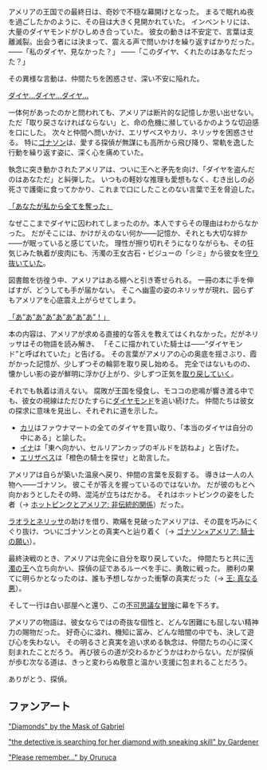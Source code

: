 <!-- title: アメリア・ワトソン -->
<!-- status: 生存 -->

アメリアの王国での最終日は、奇妙で不穏な幕開けとなった。
まるで眠れぬ夜を過ごしたかのように、その目は大きく見開かれていた。
インベントリには、大量のダイヤモンドがひしめき合っていた。
彼女の動きは不安定で、言葉は支離滅裂。出会う者には決まって、震える声で問いかけを繰り返すばかりだった。
――「私のダイヤ、見なかった？」
――「このダイヤ、くれたのはあなただった？」

その異様な言動は、仲間たちを困惑させ、深い不安に陥れた。

[ダイヤ…ダイヤ…ダイヤ…](#embed:https://www.youtube.com/live/mxOT9QEg5dI?si=QIefO6CBGQ4gie&start=315)

一体何があったのかと問われても、アメリアは断片的な記憶しか思い出せない。
ただ「取り戻さなければならない」と、命の危機に瀕しているかのような切迫感を口にした。
次々と仲間へ問いかけ、エリザベスやカリ、ネリッサを困惑させる。
特に[ゴナソン](https://www.youtube.com/live/mxOT9QEg5dI?feature=shared&t=655)は、愛する探偵が無謀にも高所から飛び降り、常軌を逸した行動を繰り返す姿に、深く心を痛めていた。

執念に突き動かされたアメリアは、ついに王へと矛先を向け、「ダイヤを盗んだのはあなただ」と糾弾した。
いつもの軽妙な推理も愛想もなく、むき出しの必死さで護衛に食ってかかり、これまで口にしたことのない言葉で王を脅迫した。

[「あなたが私から全てを奪った」](#embed:https://www.youtube.com/live/mxOT9QEg5dI?feature=shared&t=1218)

なぜここまでダイヤに囚われてしまったのか。本人ですらその理由はわからなかった。
だがそこには、かけがえのない何か――記憶か、それとも大切な絆か――が眠っていると感じていた。
理性が擦り切れそうになりながらも、その狂気じみた執着が皮肉にも、汚濁の王女古石・ビジューの「シミ」から彼女を[守り抜いていた](https://www.youtube.com/live/mxOT9QEg5dI?feature=shared&t=1354)。

図書館を彷徨う中、アメリアはある棚へと引き寄せられる。
一冊の本に手を伸ばすが、どうしても手が届かない。
そこへ幽霊の姿のネリッサが現れ、図らずもアメリアを心底震え上がらせてしまう。

[「あ”あ”あ”あ”あ”あ”あ”あ”！」](#embed:https://www.youtube.com/live/mxOT9QEg5dI?si=lLk-ar130gfWZU1x&start=2120)

本の内容は、アメリアが求める直接的な答えを教えてはくれなかった。だがネリッサはその物語を読み解き、
「そこに描かれていた騎士は――“ダイヤモンド”と呼ばれていた」と告げる。
その言葉がアメリアの心の奥底を揺さぶり、霞がかった記憶が、少しずつその輪郭を取り戻し始める。
完全ではないものの、懐かしい影の姿が鮮明に浮かび上がり、少しずつ正気を[取り戻していく](https://www.youtube.com/live/mxOT9QEg5dI?feature=shared&t=3113)。

それでも執着は消えない。
腐敗が王国を侵食し、モココの悲鳴が響き渡る中でも、彼女の視線はただひたすらに[ダイヤモンド](https://www.youtube.com/live/mxOT9QEg5dI?feature=shared&t=4279)を追い続けた。
仲間たちは彼女の探求に意味を見出し、それぞれに道を示した。

- [カリ](https://www.youtube.com/live/mxOT9QEg5dI?feature=shared&t=3960)はファウナマートの全てのダイヤを買い取り、「本当のダイヤは自分の中にある」と諭した。
- [イナ](https://www.youtube.com/live/mxOT9QEg5dI?feature=shared&t=3591)は「東へ向かい、セルリアンカップのギルドを訪ねよ」と告げた。
- [エリザベス](https://www.youtube.com/live/mxOT9QEg5dI?feature=shared&t=8343)は「橙色の騎士を探せ」と助言した。

アメリアは自らが築いた温泉へ戻り、仲間の言葉を反芻する。
導きは一人の人物へ――ゴナソン。
彼こそが答えを握っているのではないか。
だが彼のもとへ向かおうとしたその時、混沌が立ちはだかる。
それはホットピンクの姿をした者（→ [ホットピンクとアメリア: 非伝統的関係](#edge:ame-irys)）だった。

[ラオラとネリッサ](https://www.youtube.com/live/mxOT9QEg5dI?feature=shared&t=9121)の助けを借り、欺瞞を見破ったアメリアは、その罠を巧みにくぐり抜け、ついにゴナソンとの真実へと辿り着く（→ [ゴナソン×アメリア: 騎士の願い](#edge:gigi-ame)）。

最終決戦のとき、アメリアは完全に自分を取り戻していた。
仲間たちと共に[汚濁の王](https://www.youtube.com/live/mxOT9QEg5dI?feature=shared&t=10901)へ立ち向かい、探偵の証であるルーペを手に、勇敢に戦った。
勝利の果てに明らかとなったのは、誰も予想しなかった衝撃の真実だった（→ [王: 真なる悪](#node:king)）。

そして一行は白い部屋へと還り、この[不可思議な冒険](https://www.youtube.com/live/mxOT9QEg5dI?feature=shared&t=12549)に幕を下ろす。

アメリアの物語は、彼女ならではの奇抜な個性と、どんな困難にも屈しない精神力の賜物だった。
好奇心に溢れ、機知に富み、どんな暗闇の中でも、決して遊び心を失わない。
その明るさと真実を追い求める執念は、仲間たちの心に深く刻まれたことだろう。
再び彼らの道が交わるかどうかはわからない。だが探偵が歩む次なる道は、きっと変わらぬ敬意と温かい支援に包まれることだろう。

ありがとう、探偵。

## ファンアート

["Diamonds" by the Mask of Gabriel](https://x.com/MaskofGabriel/status/1835924665962746240)

["the detective is searching for her diamond with sneaking skill" by Gardener](https://x.com/jhgardener_/status/1836425415482839198)

["Please remember..." by Oruruca](https://x.com/oruruca86/status/1832133314670686400)
